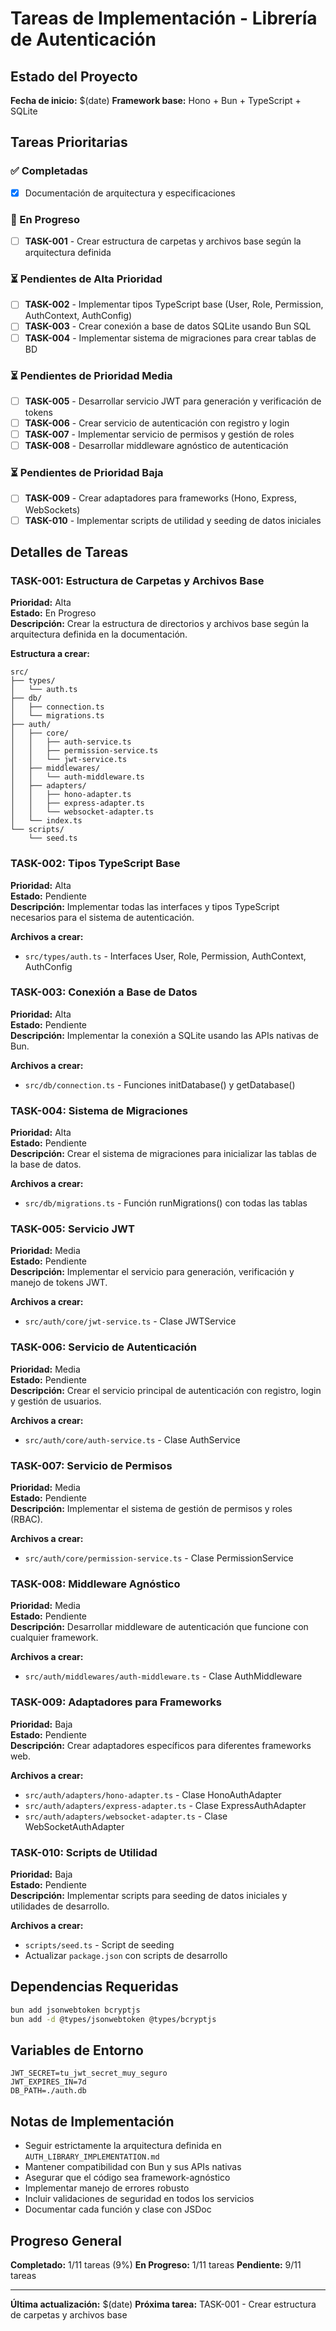 # Tareas de Implementación - Librería de Autenticación

## Estado del Proyecto

**Fecha de inicio:** $(date)
**Framework base:** Hono + Bun + TypeScript + SQLite

## Tareas Prioritarias

### ✅ Completadas
- [x] Documentación de arquitectura y especificaciones

### 🔄 En Progreso
- [ ] **TASK-001** - Crear estructura de carpetas y archivos base según la arquitectura definida

### ⏳ Pendientes de Alta Prioridad
- [ ] **TASK-002** - Implementar tipos TypeScript base (User, Role, Permission, AuthContext, AuthConfig)
- [ ] **TASK-003** - Crear conexión a base de datos SQLite usando Bun SQL
- [ ] **TASK-004** - Implementar sistema de migraciones para crear tablas de BD

### ⏳ Pendientes de Prioridad Media
- [ ] **TASK-005** - Desarrollar servicio JWT para generación y verificación de tokens
- [ ] **TASK-006** - Crear servicio de autenticación con registro y login
- [ ] **TASK-007** - Implementar servicio de permisos y gestión de roles
- [ ] **TASK-008** - Desarrollar middleware agnóstico de autenticación

### ⏳ Pendientes de Prioridad Baja
- [ ] **TASK-009** - Crear adaptadores para frameworks (Hono, Express, WebSockets)
- [ ] **TASK-010** - Implementar scripts de utilidad y seeding de datos iniciales

## Detalles de Tareas

### TASK-001: Estructura de Carpetas y Archivos Base
**Prioridad:** Alta  
**Estado:** En Progreso  
**Descripción:** Crear la estructura de directorios y archivos base según la arquitectura definida en la documentación.

**Estructura a crear:**
```
src/
├── types/
│   └── auth.ts
├── db/
│   ├── connection.ts
│   └── migrations.ts
├── auth/
│   ├── core/
│   │   ├── auth-service.ts
│   │   ├── permission-service.ts
│   │   └── jwt-service.ts
│   ├── middlewares/
│   │   └── auth-middleware.ts
│   ├── adapters/
│   │   ├── hono-adapter.ts
│   │   ├── express-adapter.ts
│   │   └── websocket-adapter.ts
│   └── index.ts
└── scripts/
    └── seed.ts
```

### TASK-002: Tipos TypeScript Base
**Prioridad:** Alta  
**Estado:** Pendiente  
**Descripción:** Implementar todas las interfaces y tipos TypeScript necesarios para el sistema de autenticación.

**Archivos a crear:**
- `src/types/auth.ts` - Interfaces User, Role, Permission, AuthContext, AuthConfig

### TASK-003: Conexión a Base de Datos
**Prioridad:** Alta  
**Estado:** Pendiente  
**Descripción:** Implementar la conexión a SQLite usando las APIs nativas de Bun.

**Archivos a crear:**
- `src/db/connection.ts` - Funciones initDatabase() y getDatabase()

### TASK-004: Sistema de Migraciones
**Prioridad:** Alta  
**Estado:** Pendiente  
**Descripción:** Crear el sistema de migraciones para inicializar las tablas de la base de datos.

**Archivos a crear:**
- `src/db/migrations.ts` - Función runMigrations() con todas las tablas

### TASK-005: Servicio JWT
**Prioridad:** Media  
**Estado:** Pendiente  
**Descripción:** Implementar el servicio para generación, verificación y manejo de tokens JWT.

**Archivos a crear:**
- `src/auth/core/jwt-service.ts` - Clase JWTService

### TASK-006: Servicio de Autenticación
**Prioridad:** Media  
**Estado:** Pendiente  
**Descripción:** Crear el servicio principal de autenticación con registro, login y gestión de usuarios.

**Archivos a crear:**
- `src/auth/core/auth-service.ts` - Clase AuthService

### TASK-007: Servicio de Permisos
**Prioridad:** Media  
**Estado:** Pendiente  
**Descripción:** Implementar el sistema de gestión de permisos y roles (RBAC).

**Archivos a crear:**
- `src/auth/core/permission-service.ts` - Clase PermissionService

### TASK-008: Middleware Agnóstico
**Prioridad:** Media  
**Estado:** Pendiente  
**Descripción:** Desarrollar middleware de autenticación que funcione con cualquier framework.

**Archivos a crear:**
- `src/auth/middlewares/auth-middleware.ts` - Clase AuthMiddleware

### TASK-009: Adaptadores para Frameworks
**Prioridad:** Baja  
**Estado:** Pendiente  
**Descripción:** Crear adaptadores específicos para diferentes frameworks web.

**Archivos a crear:**
- `src/auth/adapters/hono-adapter.ts` - Clase HonoAuthAdapter
- `src/auth/adapters/express-adapter.ts` - Clase ExpressAuthAdapter
- `src/auth/adapters/websocket-adapter.ts` - Clase WebSocketAuthAdapter

### TASK-010: Scripts de Utilidad
**Prioridad:** Baja  
**Estado:** Pendiente  
**Descripción:** Implementar scripts para seeding de datos iniciales y utilidades de desarrollo.

**Archivos a crear:**
- `scripts/seed.ts` - Script de seeding
- Actualizar `package.json` con scripts de desarrollo

## Dependencias Requeridas

```bash
bun add jsonwebtoken bcryptjs
bun add -d @types/jsonwebtoken @types/bcryptjs
```

## Variables de Entorno

```env
JWT_SECRET=tu_jwt_secret_muy_seguro
JWT_EXPIRES_IN=7d
DB_PATH=./auth.db
```

## Notas de Implementación

- Seguir estrictamente la arquitectura definida en `AUTH_LIBRARY_IMPLEMENTATION.md`
- Mantener compatibilidad con Bun y sus APIs nativas
- Asegurar que el código sea framework-agnóstico
- Implementar manejo de errores robusto
- Incluir validaciones de seguridad en todos los servicios
- Documentar cada función y clase con JSDoc

## Progreso General

**Completado:** 1/11 tareas (9%)
**En Progreso:** 1/11 tareas
**Pendiente:** 9/11 tareas

---

**Última actualización:** $(date)
**Próxima tarea:** TASK-001 - Crear estructura de carpetas y archivos base
